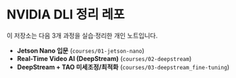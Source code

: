 # NVIDIA DLI 정리 레포

이 저장소는 다음 3개 과정을 실습·정리한 개인 노트입니다.

- **Jetson Nano 입문** (`courses/01-jetson-nano`)
- **Real-Time Video AI (DeepStream)** (`courses/02-deepstream`)
- **DeepStream + TAO 미세조정/최적화** (`courses/03-deepstream_fine-tuning`)